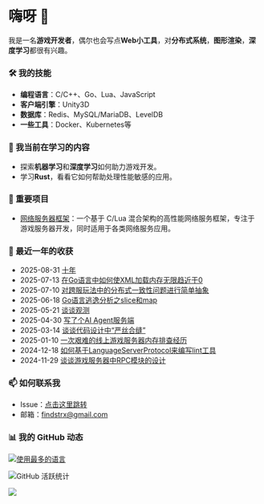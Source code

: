 # 嗨呀 👋

我是一名**游戏开发者**，偶尔也会写点**Web小工具**，对**分布式系统**，**图形渲染**，**深度学习**都很有兴趣。

### 🛠️ 我的技能
- **编程语言**：C/C++、Go、Lua、JavaScript
- **客户端引擎**：Unity3D
- **数据库**：Redis、MySQL/MariaDB、LevelDB
- **一些工具**：Docker、Kubernetes等

### 🌱 我当前在学习的内容
- 探索**机器学习**和**深度学习**如何助力游戏开发。
- 学习**Rust**，看看它如何帮助处理性能敏感的应用。

### 🚀 重要项目
- [网络服务器框架](https://github.com/findstr/silly)：一个基于 C/Lua 混合架构的高性能网络服务框架，专注于游戏服务器开发，同时适用于各类网络服务应用。

### 📅 最近一年的收获
- 2025-08-31 [十年](https://blog.gotocoding.com/archives/2011)
- 2025-07-13 [在Go语言中如何使XML加载内存无限趋近于0](https://blog.gotocoding.com/archives/2004)
- 2025-07-10 [对跨服玩法中的分布式一致性问题进行简单抽象](https://blog.gotocoding.com/archives/1999)
- 2025-06-18 [Go语言逃逸分析之slice和map](https://blog.gotocoding.com/archives/1990)
- 2025-05-21 [谈谈观测](https://blog.gotocoding.com/archives/1984)
- 2025-04-30 [写了个AI Agent服务端](https://blog.gotocoding.com/archives/1974)
- 2025-03-14 [谈谈代码设计中“严丝合缝”](https://blog.gotocoding.com/archives/1963)
- 2025-01-10 [一次艰难的线上游戏服务器内存排查经历](https://blog.gotocoding.com/archives/1960)
- 2024-12-18 [如何基于LanguageServerProtocol来编写lint工具](https://blog.gotocoding.com/archives/1947)
- 2024-11-29 [谈谈游戏服务器中RPC模块的设计](https://blog.gotocoding.com/archives/1943)
### 📫 如何联系我
- Issue：[点击这里跳转](https://github.com/findstr/findstr/issues)
- 邮箱：[findstrx@gmail.com](mailto:findstrx@gmail.com)
### 📊 我的 GitHub 动态
[![使用最多的语言](https://github-readme-stats.vercel.app/api/top-langs/?username=findstr&layout=compact)](findstr)

![GitHub 活跃统计](https://github-readme-stats.vercel.app/api?username=findstr&show_icons=true&theme=radical)

![](https://visitor-badge.glitch.me/badge?page_id=findstr.findstr)

